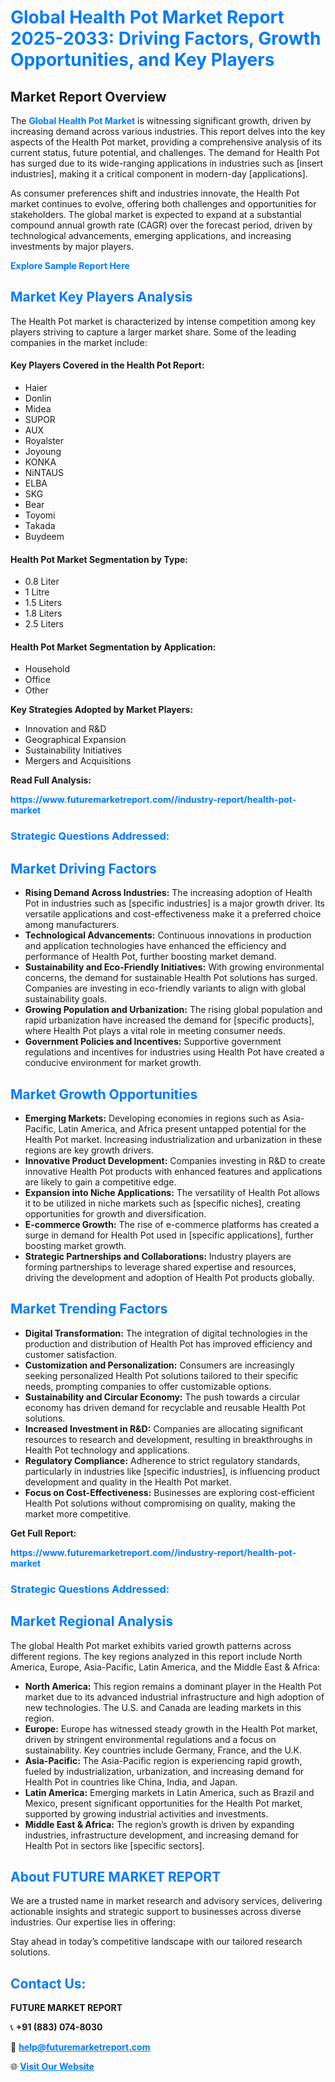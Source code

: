 <h1 style="color: #007BFF;">Global Health Pot Market Report 2025-2033: Driving Factors, Growth Opportunities, and Key Players</h1>

<section id="overview">
<h2>Market Report Overview</h2>
<p>The <a href="https://www.futuremarketreport.com//industry-report/health-pot-market" style="color: #007BFF; text-decoration: none;"><strong>Global Health Pot Market</strong></a> is witnessing significant growth, driven by increasing demand across various industries. This report delves into the key aspects of the Health Pot market, providing a comprehensive analysis of its current status, future potential, and challenges. The demand for Health Pot has surged due to its wide-ranging applications in industries such as [insert industries], making it a critical component in modern-day [applications].</p>
<p>As consumer preferences shift and industries innovate, the Health Pot market continues to evolve, offering both challenges and opportunities for stakeholders. The global market is expected to expand at a substantial compound annual growth rate (CAGR) over the forecast period, driven by technological advancements, emerging applications, and increasing investments by major players.</p>
</section>

<section id="overview">
<p><a href="https://www.futuremarketreport.com//request-sample/reportId=52482" style="color: #007BFF; text-decoration: none;"><strong>Explore Sample Report Here</strong></a></p>
</section>

<section id="key-players">
<h2 style="color: #007BFF;">Market Key Players Analysis</h2>
<p>The Health Pot market is characterized by intense competition among key players striving to capture a larger market share. Some of the leading companies in the market include:</p>
<h4>Key Players Covered in the Health Pot Report:</h4>
<ul><li>Haier</li><li>Donlin</li><li>Midea</li><li>SUPOR</li><li>AUX</li><li>Royalster</li><li>Joyoung</li><li>KONKA</li><li>NiNTAUS</li><li>ELBA</li><li>SKG</li><li>Bear</li><li>Toyomi</li><li>Takada</li><li>Buydeem</li></ul>
<h4>Health Pot Market Segmentation by Type:</h4>
<ul><li>0.8 Liter</li><li>1 Litre</li><li>1.5 Liters</li><li>1.8 Liters</li><li>2.5 Liters</li></ul>

<h4>Health Pot Market Segmentation by Application:</h4>
<ul><li>Household</li><li>Office</li><li>Other</li></ul>
<p><strong>Key Strategies Adopted by Market Players:</strong></p>
<ul>
<li>Innovation and R&D</li>
<li>Geographical Expansion</li>
<li>Sustainability Initiatives</li>
<li>Mergers and Acquisitions</li>
</ul>
</section>

<section>
<p><strong>Read Full Analysis: </strong></p><a href="https://www.futuremarketreport.com//industry-report/health-pot-market" style="color: #007BFF; text-decoration: none;"><strong>https://www.futuremarketreport.com//industry-report/health-pot-market</strong></a>
<h3 style="color: #007BFF;">Strategic Questions Addressed:</h3>
</section>

<section id="driving-factors">
<h2 style="color: #007BFF;">Market Driving Factors</h2>
<ul>
<li><strong>Rising Demand Across Industries:</strong> The increasing adoption of Health Pot in industries such as [specific industries] is a major growth driver. Its versatile applications and cost-effectiveness make it a preferred choice among manufacturers.</li>
<li><strong>Technological Advancements:</strong> Continuous innovations in production and application technologies have enhanced the efficiency and performance of Health Pot, further boosting market demand.</li>
<li><strong>Sustainability and Eco-Friendly Initiatives:</strong> With growing environmental concerns, the demand for sustainable Health Pot solutions has surged. Companies are investing in eco-friendly variants to align with global sustainability goals.</li>
<li><strong>Growing Population and Urbanization:</strong> The rising global population and rapid urbanization have increased the demand for [specific products], where Health Pot plays a vital role in meeting consumer needs.</li>
<li><strong>Government Policies and Incentives:</strong> Supportive government regulations and incentives for industries using Health Pot have created a conducive environment for market growth.</li>
</ul>
</section>

<section id="growth-opportunities">
<h2 style="color: #007BFF;">Market Growth Opportunities</h2>
<ul>
<li><strong>Emerging Markets:</strong> Developing economies in regions such as Asia-Pacific, Latin America, and Africa present untapped potential for the Health Pot market. Increasing industrialization and urbanization in these regions are key growth drivers.</li>
<li><strong>Innovative Product Development:</strong> Companies investing in R&D to create innovative Health Pot products with enhanced features and applications are likely to gain a competitive edge.</li>
<li><strong>Expansion into Niche Applications:</strong> The versatility of Health Pot allows it to be utilized in niche markets such as [specific niches], creating opportunities for growth and diversification.</li>
<li><strong>E-commerce Growth:</strong> The rise of e-commerce platforms has created a surge in demand for Health Pot used in [specific applications], further boosting market growth.</li>
<li><strong>Strategic Partnerships and Collaborations:</strong> Industry players are forming partnerships to leverage shared expertise and resources, driving the development and adoption of Health Pot products globally.</li>
</ul>
</section>

<section id="trending-factors">
<h2 style="color: #007BFF;">Market Trending Factors</h2>
<ul>
<li><strong>Digital Transformation:</strong> The integration of digital technologies in the production and distribution of Health Pot has improved efficiency and customer satisfaction.</li>
<li><strong>Customization and Personalization:</strong> Consumers are increasingly seeking personalized Health Pot solutions tailored to their specific needs, prompting companies to offer customizable options.</li>
<li><strong>Sustainability and Circular Economy:</strong> The push towards a circular economy has driven demand for recyclable and reusable Health Pot solutions.</li>
<li><strong>Increased Investment in R&D:</strong> Companies are allocating significant resources to research and development, resulting in breakthroughs in Health Pot technology and applications.</li>
<li><strong>Regulatory Compliance:</strong> Adherence to strict regulatory standards, particularly in industries like [specific industries], is influencing product development and quality in the Health Pot market.</li>
<li><strong>Focus on Cost-Effectiveness:</strong> Businesses are exploring cost-efficient Health Pot solutions without compromising on quality, making the market more competitive.</li>
</ul>
</section>

<section>
<p><strong>Get Full Report: </strong></p><a href="https://www.futuremarketreport.com//industry-report/health-pot-market" style="color: #007BFF; text-decoration: none;"><strong>https://www.futuremarketreport.com//industry-report/health-pot-market</strong></a>
<h3 style="color: #007BFF;">Strategic Questions Addressed:</h3>
</section>


<section id="regional-analysis">
<h2 style="color: #007BFF;">Market Regional Analysis</h2>
<p>The global Health Pot market exhibits varied growth patterns across different regions. The key regions analyzed in this report include North America, Europe, Asia-Pacific, Latin America, and the Middle East & Africa:</p>
<ul>
<li><strong>North America:</strong> This region remains a dominant player in the Health Pot market due to its advanced industrial infrastructure and high adoption of new technologies. The U.S. and Canada are leading markets in this region.</li>
<li><strong>Europe:</strong> Europe has witnessed steady growth in the Health Pot market, driven by stringent environmental regulations and a focus on sustainability. Key countries include Germany, France, and the U.K.</li>
<li><strong>Asia-Pacific:</strong> The Asia-Pacific region is experiencing rapid growth, fueled by industrialization, urbanization, and increasing demand for Health Pot in countries like China, India, and Japan.</li>
<li><strong>Latin America:</strong> Emerging markets in Latin America, such as Brazil and Mexico, present significant opportunities for the Health Pot market, supported by growing industrial activities and investments.</li>
<li><strong>Middle East & Africa:</strong> The region’s growth is driven by expanding industries, infrastructure development, and increasing demand for Health Pot in sectors like [specific sectors].</li>
</ul>
</section>

<footer>
<h2 style="color: #007BFF;">About FUTURE MARKET REPORT</h2>
<p>We are a trusted name in market research and advisory services, delivering actionable insights and strategic support to businesses across diverse industries. Our expertise lies in offering:</p>

<p>Stay ahead in today’s competitive landscape with our tailored research solutions.</p>

<h2 style="color: #007BFF;">Contact Us:</h2>
<p><strong>FUTURE MARKET REPORT</strong></p>
<p>📞 <strong>+91 (883) 074-8030</strong></p>
<p>📧 <strong><a href="mailto:help@futuremarketreport.com" style="color: #007BFF;">help@futuremarketreport.com</a></strong></p>
<p>🌐 <strong><a href="https://www.futuremarketreport.com/" style="color: #007BFF;">Visit Our Website</a></strong></p>
</footer>